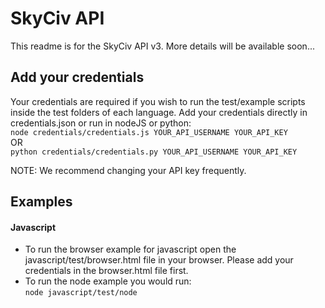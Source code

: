 # SkyCiv API

This readme is for the SkyCiv API v3. More details will be available soon...

## Add your credentials
Your credentials are required if you wish to run the test/example scripts inside the test folders of each language. Add your credentials directly in credentials.json or run in nodeJS or python:\
```node credentials/credentials.js YOUR_API_USERNAME YOUR_API_KEY```\
OR\
```python credentials/credentials.py YOUR_API_USERNAME YOUR_API_KEY```

NOTE: We recommend changing your API key frequently.

## Examples

#### Javascript
* To run the browser example for javascript open the javascript/test/browser.html file in your browser. Please add your credentials in the browser.html file first.
* To run the node example you would run:\
```node javascript/test/node```